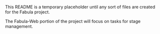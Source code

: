 This README is a temporary placeholder until any sort of files are created for the Fabula project.

The Fabula-Web portion of the project will focus on tasks for stage management.
